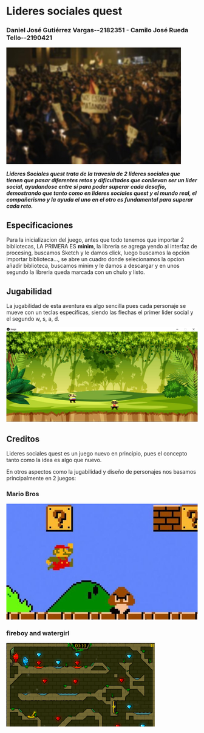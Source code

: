 #    Lideres sociales quest 

### Daniel José Gutiérrez Vargas--2182351 - Camilo José Rueda Tello--2190421

![](https://github.com/Computer-Programming-I-UIS/game-b1-camilo-rueda-y-daniel-gutierrez/blob/master/game-b1-camilo-rueda-y-daniel-gutierrez/Juego/data/nosmatan.jpg)

***Lideres Sociales quest trata de la travesia de 2 lideres sociales que tienen que pasar diferentes retos y dificultades que conllevan ser un lider social,
ayudandose entre si para poder superar cada desafio, demostrando que tanto como en lideres sociales quest y el mundo real, el compañerismo y la ayuda el
uno en el otro es fundamental para superar cada reto.***



## Especificaciones

Para la inicializacion del juego, antes que todo tenemos que importar 2 bibliotecas, LA PRIMERA ES  **minim**, la libreria se agrega yendo al interfaz de procesing, buscamos Sketch y le damos click, luego buscamos la opción importar biblioteca...,  se abre un cuadro donde selecionamos la opcion añadir biblioteca, buscamos minim y le damos a descargar y en unos segundo la libreria queda marcada con un chulo y listo.


 
 
 
 ## Jugabilidad

La jugabilidad de esta aventura es algo sencilla pues cada personaje se mueve con un teclas especificas, siendo las flechas el primer lider social y el segundo w, s, a, d.
 
![](https://github.com/Computer-Programming-I-UIS/game-b1-camilo-rueda-y-daniel-gutierrez/blob/master/jugabilidad.png)

## Creditos

Lideres sociales quest es un juego nuevo en principio, pues el concepto tanto como la idea es algo que nuevo.

En otros aspectos como la jugabilidad y diseño de personajes nos basamos principalmente en 2 juegos:

### Mario Bros
![](https://github.com/Computer-Programming-I-UIS/game-b1-camilo-rueda-y-daniel-gutierrez/blob/master/mario.jpg)

### fireboy and watergirl
![](https://github.com/Computer-Programming-I-UIS/game-b1-camilo-rueda-y-daniel-gutierrez/blob/master/fuego.webp)
